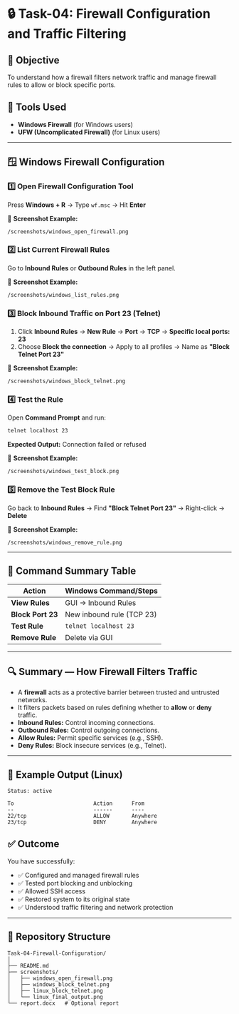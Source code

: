 # 🔒 Task-04: Firewall Configuration and Traffic Filtering

## 🎯 Objective
To understand how a firewall filters network traffic and manage firewall rules to allow or block specific ports.

## 🧰 Tools Used
- **Windows Firewall** (for Windows users)
- **UFW (Uncomplicated Firewall)** (for Linux users)

---

## 🪟 Windows Firewall Configuration

### 1️⃣ Open Firewall Configuration Tool
Press **Windows + R** → Type `wf.msc` → Hit **Enter**

📸 **Screenshot Example:**
```
/screenshots/windows_open_firewall.png
```

### 2️⃣ List Current Firewall Rules
Go to **Inbound Rules** or **Outbound Rules** in the left panel.

📸 **Screenshot Example:**
```
/screenshots/windows_list_rules.png
```

### 3️⃣ Block Inbound Traffic on Port 23 (Telnet)
1. Click **Inbound Rules** → **New Rule** → **Port** → **TCP** → **Specific local ports: 23**
2. Choose **Block the connection** → Apply to all profiles → Name as **"Block Telnet Port 23"**

📸 **Screenshot Example:**
```
/screenshots/windows_block_telnet.png
```

### 4️⃣ Test the Rule
Open **Command Prompt** and run:
```cmd
telnet localhost 23
```

**Expected Output:** Connection failed or refused

📸 **Screenshot Example:**
```
/screenshots/windows_test_block.png
```

### 5️⃣ Remove the Test Block Rule
Go back to **Inbound Rules** → Find **"Block Telnet Port 23"** → Right-click → **Delete**

📸 **Screenshot Example:**
```
/screenshots/windows_remove_rule.png
```

---

## 🧾 Command Summary Table

| Action | Windows Command/Steps |
|--------|----------------------|
| **View Rules** | GUI → Inbound Rules |
| **Block Port 23** | New inbound rule (TCP 23) |
| **Test Rule** | `telnet localhost 23` |
| **Remove Rule** | Delete via GUI |

---

## 🔍 Summary — How Firewall Filters Traffic

- A **firewall** acts as a protective barrier between trusted and untrusted networks.
- It filters packets based on rules defining whether to **allow** or **deny** traffic.
- **Inbound Rules:** Control incoming connections.
- **Outbound Rules:** Control outgoing connections.
- **Allow Rules:** Permit specific services (e.g., SSH).
- **Deny Rules:** Block insecure services (e.g., Telnet).

---

## 🧩 Example Output (Linux)

```
Status: active

To                         Action      From
--                         ------      ----
22/tcp                     ALLOW       Anywhere
23/tcp                     DENY        Anywhere
```


## ✅ Outcome

You have successfully:
- ✅ Configured and managed firewall rules
- ✅ Tested port blocking and unblocking
- ✅ Allowed SSH access
- ✅ Restored system to its original state
- ✅ Understood traffic filtering and network protection

---

## 📁 Repository Structure

```
Task-04-Firewall-Configuration/
│
├── README.md
├── screenshots/
│   ├── windows_open_firewall.png
│   ├── windows_block_telnet.png
│   ├── linux_block_telnet.png
│   └── linux_final_output.png
└── report.docx   # Optional report
```
